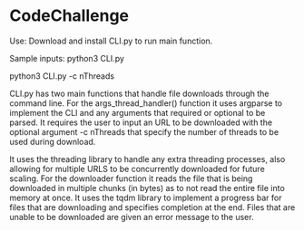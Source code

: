 # CodeChallenge
Use:
Download and install CLI.py to run main function. 

Sample inputs:
python3 CLI.py <URL> 

python3 CLI.py <URL> -c nThreads
  
  
CLI.py has two main functions that handle file downloads through the command line. For the args_thread_handler() function it uses argparse to implement the CLI and any arguments that required or optional to be parsed. It requires the user to input an URL to be downloaded with the optional argument -c nThreads that specify the number of threads to be used during download. 

It uses the threading library to handle  any extra threading processes, also allowing for multiple URLS to be concurrently downloaded for future scaling. For the downloader function it reads the file that is being downloaded in multiple chunks (in bytes) as to not read the entire file into memory at once. It uses the tqdm library to implement a progress bar for files that are downloading
and specifies completion at the end. Files that are unable to be downloaded are given an error message to the user. 
